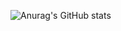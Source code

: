 
![Anurag's GitHub stats](https://github-readme-stats.vercel.app/api?username=LoicDebruille&count_private=true)
